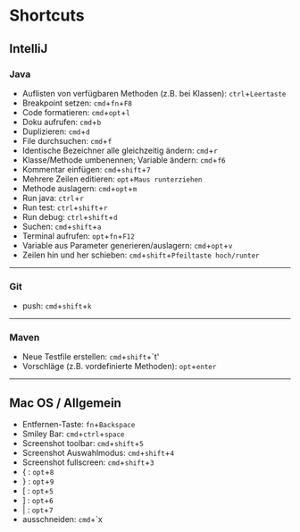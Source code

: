 # Shortcuts

## IntelliJ

### Java
- Auflisten von verfügbaren Methoden (z.B. bei Klassen): `ctrl`+`Leertaste`
- Breakpoint setzen: `cmd`+`fn`+`F8`
- Code formatieren: `cmd`+`opt`+`l`
- Doku aufrufen: `cmd`+`b`
- Duplizieren: `cmd`+`d`
- File durchsuchen: `cmd`+`f`
- Identische Bezeichner alle gleichzeitig ändern: `cmd`+`r`
- Klasse/Methode umbenennen; Variable ändern: `cmd`+`f6`
- Kommentar einfügen: `cmd`+`shift`+`7`
- Mehrere Zeilen editieren: `opt`+`Maus runterziehen`
- Methode auslagern:  `cmd`+`opt`+`m`
- Run java: `ctrl`+`r`
- Run test: `ctrl`+`shift`+`r`
- Run debug: `ctrl`+`shift`+`d`
- Suchen: `cmd`+`shift`+`a`
- Terminal aufrufen: `opt`+`fn`+`F12`
- Variable aus Parameter generieren/auslagern: `cmd`+`opt`+`v`
- Zeilen hin und her schieben: `cmd`+`shift`+`Pfeiltaste hoch/runter`

****
### Git
- push: `cmd`+`shift`+`k`

****
### Maven
- Neue Testfile erstellen: `cmd`+`shift`+`t'
- Vorschläge (z.B. vordefinierte Methoden): `opt`+`enter` 


****
Mac OS / Allgemein
- 
- Entfernen-Taste: `fn`+`Backspace`
- Smiley Bar: `cmd`+`ctrl`+`space`
- Screenshot toolbar: `cmd`+`shift`+`5`
- Screenshot Auswahlmodus: `cmd`+`shift`+`4`
- Screenshot fullscreen: `cmd`+`shift`+`3`
- { : `opt`+`8`
- } : `opt`+`9`
- [ : `opt`+`5`
- ] : `opt`+`6`
- | : `opt`+`7`
- ausschneiden: `cmd`+`x

